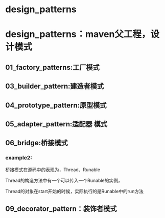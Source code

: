 # design_patterns



# design_patterns：maven父工程，设计模式



## 	01_factory_patterns:工厂模式

## 	03_builder_pattern:建造者模式

## 	04_prototype_pattern:原型模式

## 	05_adapter_pattern:适配器 模式

## 	06_bridge:桥接模式



### example2:

桥接模式在源码中的表现为，Thread、Runable

Thread的构造方法中有一个可以传入一个Runable的实例，

Thread的对象在start开始的时候，实际执行的是Runable中的run方法

## 	09_decorator_pattern：装饰者模式



